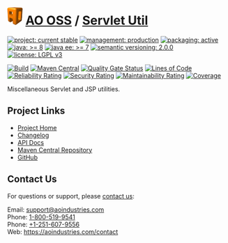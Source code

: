 # [<img src="ao-logo.png" alt="AO Logo" width="35" height="40">](https://github.com/ao-apps) [AO OSS](https://github.com/ao-apps/ao-oss) / [Servlet Util](https://github.com/ao-apps/ao-servlet-util)

[![project: current stable](https://oss.aoapps.com/ao-badges/project-current-stable.svg)](https://aoindustries.com/life-cycle#project-current-stable)
[![management: production](https://oss.aoapps.com/ao-badges/management-production.svg)](https://aoindustries.com/life-cycle#management-production)
[![packaging: active](https://oss.aoapps.com/ao-badges/packaging-active.svg)](https://aoindustries.com/life-cycle#packaging-active)  
[![java: &gt;= 8](https://oss.aoapps.com/ao-badges/java-8.svg)](https://docs.oracle.com/javase/8/)
[![java ee: &gt;= 7](https://oss.aoapps.com/ao-badges/javaee-7.svg)](https://docs.oracle.com/javaee/7/)
[![semantic versioning: 2.0.0](https://oss.aoapps.com/ao-badges/semver-2.0.0.svg)](https://semver.org/spec/v2.0.0.html)
[![license: LGPL v3](https://oss.aoapps.com/ao-badges/license-lgpl-3.0.svg)](https://www.gnu.org/licenses/lgpl-3.0)

[![Build](https://github.com/ao-apps/ao-servlet-util/workflows/Build/badge.svg?branch=master)](https://github.com/ao-apps/ao-servlet-util/actions?query=workflow%3ABuild)
[![Maven Central](https://maven-badges.herokuapp.com/maven-central/com.aoapps/ao-servlet-util/badge.svg)](https://maven-badges.herokuapp.com/maven-central/com.aoapps/ao-servlet-util)
[![Quality Gate Status](https://sonarcloud.io/api/project_badges/measure?branch=master&project=com.aoapps%3Aao-servlet-util&metric=alert_status)](https://sonarcloud.io/dashboard?branch=master&id=com.aoapps%3Aao-servlet-util)
[![Lines of Code](https://sonarcloud.io/api/project_badges/measure?branch=master&project=com.aoapps%3Aao-servlet-util&metric=ncloc)](https://sonarcloud.io/component_measures?branch=master&id=com.aoapps%3Aao-servlet-util&metric=ncloc)  
[![Reliability Rating](https://sonarcloud.io/api/project_badges/measure?branch=master&project=com.aoapps%3Aao-servlet-util&metric=reliability_rating)](https://sonarcloud.io/component_measures?branch=master&id=com.aoapps%3Aao-servlet-util&metric=Reliability)
[![Security Rating](https://sonarcloud.io/api/project_badges/measure?branch=master&project=com.aoapps%3Aao-servlet-util&metric=security_rating)](https://sonarcloud.io/component_measures?branch=master&id=com.aoapps%3Aao-servlet-util&metric=Security)
[![Maintainability Rating](https://sonarcloud.io/api/project_badges/measure?branch=master&project=com.aoapps%3Aao-servlet-util&metric=sqale_rating)](https://sonarcloud.io/component_measures?branch=master&id=com.aoapps%3Aao-servlet-util&metric=Maintainability)
[![Coverage](https://sonarcloud.io/api/project_badges/measure?branch=master&project=com.aoapps%3Aao-servlet-util&metric=coverage)](https://sonarcloud.io/component_measures?branch=master&id=com.aoapps%3Aao-servlet-util&metric=Coverage)

Miscellaneous Servlet and JSP utilities.

## Project Links
* [Project Home](https://oss.aoapps.com/servlet-util/)
* [Changelog](https://oss.aoapps.com/servlet-util/changelog)
* [API Docs](https://oss.aoapps.com/servlet-util/apidocs/)
* [Maven Central Repository](https://central.sonatype.com/artifact/com.aoapps/ao-servlet-util)
* [GitHub](https://github.com/ao-apps/ao-servlet-util)

## Contact Us
For questions or support, please [contact us](https://aoindustries.com/contact):

Email: [support@aoindustries.com](mailto:support@aoindustries.com)  
Phone: [1-800-519-9541](tel:1-800-519-9541)  
Phone: [+1-251-607-9556](tel:+1-251-607-9556)  
Web: https://aoindustries.com/contact
